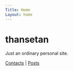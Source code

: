 ```yaml
---
Title: Home
Layout: home
---
```

# thansetan
Just an ordinary personal site.

[Contacts](contacts.html) | [Posts](posts)